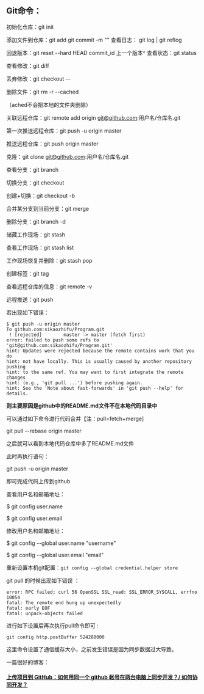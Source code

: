 ## Git命令：
初始化仓库：git init

添加文件到仓库：git add <file>	git commit -m ""
查看日志： git log	| git reflog

回退版本：git reset --hard HEAD commit_id 上一个版本^
查看状态：git status

查看修改：git diff

丢弃修改：git checkout --<file>

删除文件：git rm -r --cached <file>

（ached不会把本地的文件夹删除）

关联远程仓库：git remote add origin git@github.com:用户名/仓库名.git

第一次推送远程仓库：git push -u origin master

推送远程仓库：git push origin master

克隆：git clone git@github.com:用户名/仓库名.git

查看分支：git branch

切换分支：git checkout <name>

创建+切换：git checkout -b <name>

合并某分支到当前分支：git merge <name>

删除分支：git branch -d <name>

储藏工作现场：git stash

查看工作现场：git stash list

工作现场恢复并删除：git stash pop

创建标签：git tag <name>

查看远程仓库的信息：git remote -v

远程推送：git push

若出现如下错误：

```ba
$ git push -u origin master
To github.com:sikaozhifu/Program.git
 ! [rejected]        master -> master (fetch first)
error: failed to push some refs to 'git@github.com:sikaozhifu/Program.git'
hint: Updates were rejected because the remote contains work that you do
hint: not have locally. This is usually caused by another repository pushing
hint: to the same ref. You may want to first integrate the remote changes
hint: (e.g., 'git pull ...') before pushing again.
hint: See the 'Note about fast-forwards' in 'git push --help' for details.
```

**则主要原因是github中的README.md文件不在本地代码目录中**

可以通过如下命令进行代码合并【注：pull=fetch+merge]

git pull --rebase origin master

之后就可以看到本地代码仓库中多了README.md文件

此时再执行语句：

git push -u origin master

即可完成代码上传到github

查看用户名和邮箱地址：

$ git config user.name

$ git config user.email

修改用户名和邮箱地址：

$ git config --global user.name "username"

$ git config --global user.email "email"

重新设置本机git配置：`git config --global credential.helper store` 

git pull 的时候出现如下错误 ：

```bas
error: RPC failed; curl 56 OpenSSL SSL_read: SSL_ERROR_SYSCALL, errfno 10054
fatal: The remote end hung up unexpectedly
fatal: early EOF
fatal: unpack-objects failed
```

进行如下设置后再次执行pull命令即可 :

```b
git config http.postBuffer 524288000
```

这里命令设置了通信缓存大小，之前发生错误是因为同步数据过大导致。

一篇很好的博客：

#### [上传项目到 GitHub：如何用同一个 github 帐号在两台电脑上同步开发？/ 如何协同开发？](https://blog.csdn.net/zeqiao/article/details/75124532)